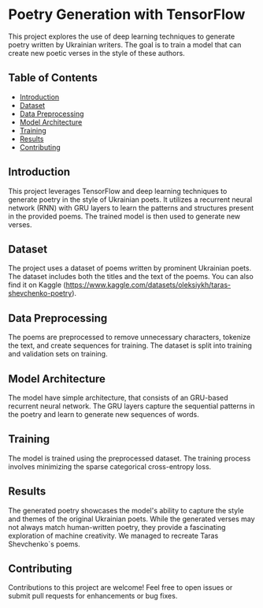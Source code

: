 # Poetry Generation with TensorFlow

This project explores the use of deep learning techniques to generate poetry written by Ukrainian writers. The goal is to train a model that can create new poetic verses in the style of these authors.

## Table of Contents

- [Introduction](#introduction)
- [Dataset](#dataset)
- [Data Preprocessing](#data-preprocessing)
- [Model Architecture](#model-architecture)
- [Training](#training)
- [Results](#results)
- [Contributing](#contributing)

## Introduction

This project leverages TensorFlow and deep learning techniques to generate poetry in the style of Ukrainian poets. It utilizes a recurrent neural network (RNN) with GRU layers to learn the patterns and structures present in the provided poems. The trained model is then used to generate new verses.

## Dataset

The project uses a dataset of poems written by prominent Ukrainian poets. The dataset includes both the titles and the text of the poems. You can also find it on Kaggle (https://www.kaggle.com/datasets/oleksiykh/taras-shevchenko-poetry).

## Data Preprocessing

The poems are preprocessed to remove unnecessary characters, tokenize the text, and create sequences for training. The dataset is split into training and validation sets on training.

## Model Architecture

The model have simple architecture, that consists of an GRU-based recurrent neural network. The GRU layers capture the sequential patterns in the poetry and learn to generate new sequences of words.

## Training

The model is trained using the preprocessed dataset. The training process involves minimizing the sparse categorical cross-entropy loss.

## Results

The generated poetry showcases the model's ability to capture the style and themes of the original Ukrainian poets. While the generated verses may not always match human-written poetry, they provide a fascinating exploration of machine creativity. We managed to recreate Taras Shevchenko`s poems.

## Contributing

Contributions to this project are welcome! Feel free to open issues or submit pull requests for enhancements or bug fixes.
